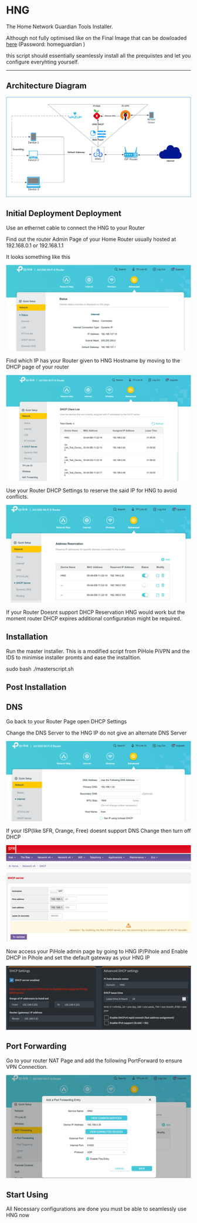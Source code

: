 # HNG

The Home Network Guardian Tools Installer.

Although not fully optimised like on the Final Image that can be dowloaded [here](https://nurisi-my.sharepoint.com/:f:/g/personal/b_nurisi_onmicrosoft_com/EhBmyiICp7BMt1WtO7_jvTwBI65f2S7nWnSgIp6aIMZKvA?e=ldenDv) (Password: homeguardian )

this script should essentially seamlessly install all the prequiistes and let you configure everyhting yourself.

***
## Architecture Diagram

![image 10.png](.//Screenshots/Image-10.png)



## Initial Deployment Deployment
Use an ethernet cable to connect the HNG to your Router

Find out the router Admin Page of your Home Router usually hosted at 192.168.0.1 or 192.168.1.1 

It looks something like this

![image-1.png](.//Screenshots/image-1.png)

Find which IP has your Router given to HNG Hostname by moving to the DHCP page of your router

![image-2.png](.//Screenshots/image-2.png)

Use your Router DHCP Settings to reserve the said IP for HNG to avoid conflicts.

![image-4.png](.//Screenshots/image-4.png)

If your Router Doesnt support DHCP Reservation HNG would work but the moment router DHCP expires additional configuration might be required.


## Installation
Run the master installer. This is a modified script from PiHole PiVPN and the IDS to minimise installer promts and ease the installtion.

sudo bash ./masterscript.sh


## Post Installation

## DNS 
Go back to your Router Page open DHCP Settings 

Change the DNS Server to the HNG IP do not give an alternate DNS Server

![image-5.png](.//Screenshots/image-5.png)

If your ISP(like SFR, Orange, Free) doesnt support DNS Change then turn off DHCP 

![image-6.png](.//Screenshots/image-6.png)

Now access your PiHole admin page by going to HNG IP/Pihole and Enable DHCP in Pihole and set the default gateway as your HNG IP

![image-7.png](.//Screenshots/image-7.png)

## Port Forwarding

Go to your router NAT Page and add the following PortForward to ensure VPN Connection.

![image-8.png](.//Screenshots/image-8.png)


## Start Using
All Necessary configurations are done you must be able to seamlessly use HNG now
